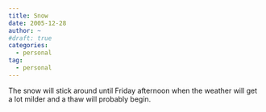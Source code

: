 ```yaml
---
title: Snow
date: 2005-12-28
author: ~
#draft: true
categories:
  - personal
tag:
  - personal
---
```




The snow will stick around until Friday afternoon when the weather will get a lot milder and a thaw will probably begin.


 






